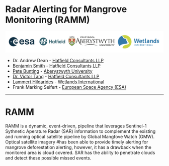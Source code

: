 # Radar Alerting for Mangrove Monitoring (RAMM)

![company_logos](public/hatfield-esa-wetlandsint-abers.png)

- Dr. Andrew Dean - [Hatfield Consultants LLP](https://hatfieldgroup.com)
- [Benjamin Smith](https://github.com/bnjam) - [Hatfield Consultants LLP](https://hatfieldgroup.com)
- [Pete Bunting](https://github.com/petebunting) - [Aberystwyth University](https://www.aber.ac.uk/en/)
- [Dr. Victor Tang](https://github.com/weigangtang) - [Hatfield Consultants LLP](https://hatfieldgroup.com)
- [Lammert Hildarides](https://github.com/lhilarides) - [Wetlands International](https://www.wetlands.org)
- Frank Marking Seifert - [European Space Agency (ESA)](https://www.esa.int)

---

# RAMM

RAMM is a dynamic, event-driven, pipeline that leverages
Sentinel-1 Sythnetic Aperature Radar (SAR) information to
complement the existing and running optical satellite
pipeline by Global Mangfove Watch (GMW).
Optical satellite imagery #has been able to provide timely
alerting for mangrove deforestation alerting, however, it
has a drawback when the monitored area is cloud covered.
SAR has the ability to penetrate clouds and detect these
possible missed events.